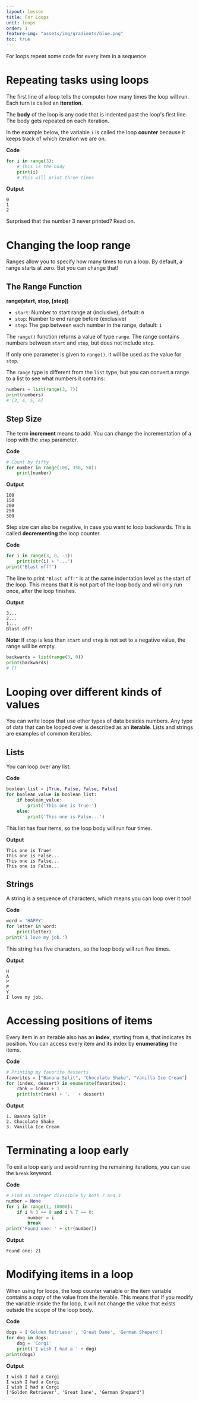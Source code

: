 ```yaml
---
layout: lesson
title: For Loops
unit: loops
order: 1
feature-img: "assets/img/gradients/blue.png"
toc: true
---
```


For loops repeat some code for every item in a sequence.

# Repeating tasks using loops

The first line of a loop tells the computer how many times the loop will run. Each turn is called an **iteration**.

The **body** of the loop is any code that is indented past the loop's first line. The body gets repeated on each iteration.

In the example below, the variable `i` is called the loop **counter** because it keeps track of which iteration we are on.

**Code**

```python
for i in range(3):
    # This is the body
    print(i)
    # This will print three times
```

**Output**

```
0
1
2
```

Surprised that the number 3 never printed? Read on.

# Changing the loop range

Ranges allow you to specify how many times to run a loop. By default, a range starts at zero. But you can change that!

## The Range Function

**range(start, stop, [step])**

- `start`: Number to start range at (inclusive), default: `0`
- `stop`: Number to end range before (exclusive)
- `step`: The gap between each number in the range, default: `1`

The `range()` function returns a value of type `range`. The range contains numbers between `start` and `stop`, but does not include `stop`.

If only one parameter is given to `range()`, it will be used as the value for `stop`.

The `range` type is different from the `list` type, but you can convert a range to a list to see what numbers it contains:

```python
numbers = list(range(3, 7))
print(numbers)
# [3, 4, 5, 6]
```

## Step Size

The term **increment** means to add. You can change the incrementation of a loop with the `step` parameter.

**Code**

```python
# Count by fifty
for number in range(100, 350, 50):
    print(number)
```

**Output**

```
100
150
200
250
300
```

Step size can also be negative, in case you want to loop backwards. This is called **decrementing** the loop counter.

**Code**

```python
for i in range(3, 0, -1):
    print(str(i) + "...")
print("Blast off!")
```

The line to print `"Blast off!"` is at the same indentation level as the start of the loop. This means that it is not part of the loop body and will only run once, after the loop finishes.

**Output**

```
3...
2...
1...
Blast off!
```

**Note**: If `stop` is less than `start` and `step` is not set to a negative value, the range will be empty.

```python
backwards = list(range(3, 0))
print(backwards)
# []
```

# Looping over different kinds of values

You can write loops that use other types of data besides numbers. Any type of data that can be looped over is described as an **iterable**. Lists and strings are examples of common iterables.

## Lists

You can loop over any list:

**Code**

```python
boolean_list = [True, False, False, False]
for boolean_value in boolean_list:
    if boolean_value:
        print('This one is True!')
    else:
        print('This one is False...')
```

This list has four items, so the loop body will run four times.

**Output**

```
This one is True!
This one is False...
This one is False...
This one is False...
```

## Strings

A string is a sequence of characters, which means you can loop over it too!

**Code**

```python
word = 'HAPPY'
for letter in word:
    print(letter)
print('I love my job.')
```

This string has five characters, so the loop body will run five times.

**Output**

```
H
A
P
P
Y
I love my job.
```


# Accessing positions of items

Every item in an iterable also has an **index**, starting from `0`, that indicates its position. You can access every item and its index by **enumerating** the items.

**Code**

```python
# Printing my favorite desserts
favorites = ["Banana Split", "Chocolate Shake", "Vanilla Ice Cream"]
for (index, dessert) in enumerate(favorites):
    rank = index + 1
    print(str(rank) + '. ' + dessert)
```

**Output**

```
1. Banana Split
2. Chocolate Shake
3. Vanilla Ice Cream
```

# Terminating a loop early 

To exit a loop early and avoid running the remaining iterations, you can use the `break` keyword.

**Code**

```python
# Find an integer divisible by both 7 and 3
number = None
for i in range(1, 10000):
    if i % 3 == 0 and i % 7 == 0:
        number = i
        break
print('Found one: ' + str(number))
```

**Output**

```
Found one: 21
```

# Modifying items in a loop

When using for loops, the loop counter variable or the item variable contains a copy of the value from the iterable. This means that if you modify the variable inside the for loop, it will not change the value that exists outside the scope of the loop body.

**Code**

```python
dogs = ['Golden Retriever', 'Great Dane', 'German Shepard']
for dog in dogs:
    dog = 'Corgi'
    print('I wish I had a ' + dog)
print(dogs)
```

**Output**

```
I wish I had a Corgi
I wish I had a Corgi
I wish I had a Corgi
['Golden Retriever', 'Great Dane', 'German Shepard']
```
